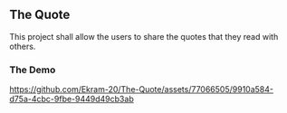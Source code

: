 ## The Quote

This project shall allow the users to share the quotes that they read with others.

### The Demo
https://github.com/Ekram-20/The-Quote/assets/77066505/9910a584-d75a-4cbc-9fbe-9449d49cb3ab

